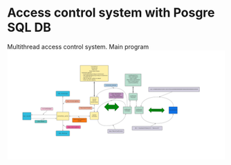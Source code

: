 # Access control system with Posgre SQL DB

Multithread access control system. Main program
![alt text](https://github.com/FSkavlem/Access_control_system/blob/master/ThePlan-1.png?raw=true)
